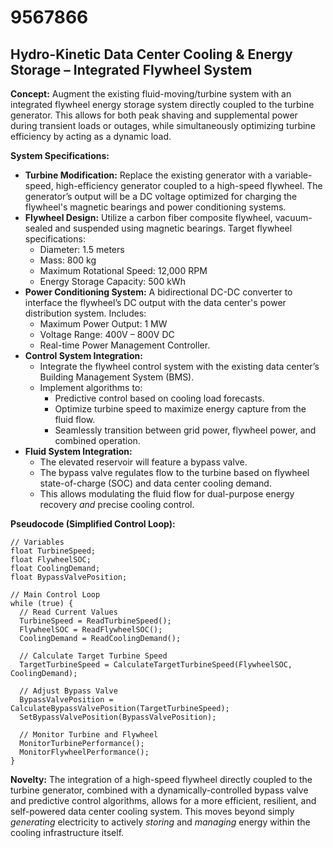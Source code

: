 # 9567866

## Hydro-Kinetic Data Center Cooling & Energy Storage – Integrated Flywheel System

**Concept:** Augment the existing fluid-moving/turbine system with an integrated flywheel energy storage system directly coupled to the turbine generator. This allows for both peak shaving and supplemental power during transient loads or outages, while simultaneously optimizing turbine efficiency by acting as a dynamic load.

**System Specifications:**

*   **Turbine Modification:** Replace the existing generator with a variable-speed, high-efficiency generator coupled to a high-speed flywheel. The generator’s output will be a DC voltage optimized for charging the flywheel's magnetic bearings and power conditioning systems.
*   **Flywheel Design:** Utilize a carbon fiber composite flywheel, vacuum-sealed and suspended using magnetic bearings. Target flywheel specifications:
    *   Diameter: 1.5 meters
    *   Mass: 800 kg
    *   Maximum Rotational Speed: 12,000 RPM
    *   Energy Storage Capacity: 500 kWh
*   **Power Conditioning System:**  A bidirectional DC-DC converter to interface the flywheel’s DC output with the data center's power distribution system.  Includes:
    *   Maximum Power Output: 1 MW
    *   Voltage Range: 400V – 800V DC
    *   Real-time Power Management Controller.
*   **Control System Integration:**
    *   Integrate the flywheel control system with the existing data center’s Building Management System (BMS).
    *   Implement algorithms to:
        *   Predictive control based on cooling load forecasts.
        *   Optimize turbine speed to maximize energy capture from the fluid flow.
        *   Seamlessly transition between grid power, flywheel power, and combined operation.
*   **Fluid System Integration:**
    *   The elevated reservoir will feature a bypass valve.
    *   The bypass valve regulates flow to the turbine based on flywheel state-of-charge (SOC) and data center cooling demand.
    *   This allows modulating the fluid flow for dual-purpose energy recovery *and* precise cooling control.

**Pseudocode (Simplified Control Loop):**

```
// Variables
float TurbineSpeed;
float FlywheelSOC;
float CoolingDemand;
float BypassValvePosition;

// Main Control Loop
while (true) {
  // Read Current Values
  TurbineSpeed = ReadTurbineSpeed();
  FlywheelSOC = ReadFlywheelSOC();
  CoolingDemand = ReadCoolingDemand();

  // Calculate Target Turbine Speed
  TargetTurbineSpeed = CalculateTargetTurbineSpeed(FlywheelSOC, CoolingDemand);

  // Adjust Bypass Valve
  BypassValvePosition = CalculateBypassValvePosition(TargetTurbineSpeed);
  SetBypassValvePosition(BypassValvePosition);

  // Monitor Turbine and Flywheel
  MonitorTurbinePerformance();
  MonitorFlywheelPerformance();
}
```

**Novelty:**  The integration of a high-speed flywheel directly coupled to the turbine generator, combined with a dynamically-controlled bypass valve and predictive control algorithms, allows for a more efficient, resilient, and self-powered data center cooling system. This moves beyond simply *generating* electricity to actively *storing* and *managing* energy within the cooling infrastructure itself.